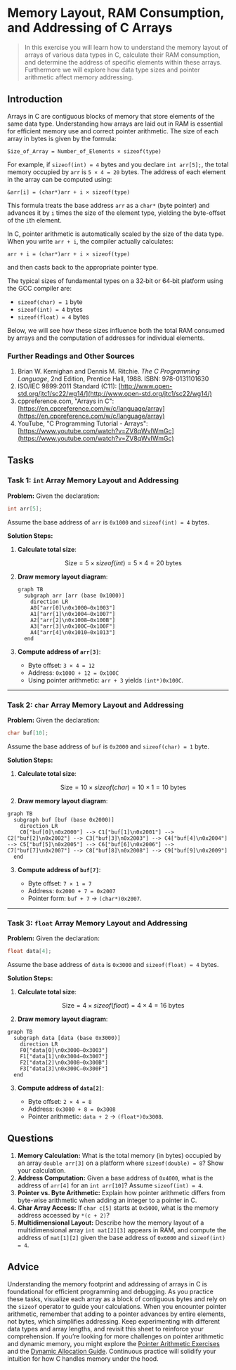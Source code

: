 <!---
{
  "id": "b3531ed1-472f-4448-b60b-c58b9671a0a2",
  "depends_on": ["df08f299-5635-4e4d-8af1-6323bcf4a828"],
  "author": "Stephan Bökelmann",
  "first_used": "2025-07-03",
  "keywords": ["C", "arrays", "memory layout", "RAM consumption", "addressing"]
}
--->

# Memory Layout, RAM Consumption, and Addressing of C Arrays

> In this exercise you will learn how to understand the memory layout of arrays of various data types in C, calculate their RAM consumption, and determine the address of specific elements within these arrays. Furthermore we will explore how data type sizes and pointer arithmetic affect memory addressing.

## Introduction

Arrays in C are contiguous blocks of memory that store elements of the same data type. Understanding how arrays are laid out in RAM is essential for efficient memory use and correct pointer arithmetic. The size of each array in bytes is given by the formula:

```
Size_of_Array = Number_of_Elements × sizeof(type)
```

For example, if `sizeof(int) = 4` bytes and you declare `int arr[5];`, the total memory occupied by `arr` is `5 × 4 = 20` bytes. The address of each element in the array can be computed using:

```
&arr[i] = (char*)arr + i × sizeof(type)
```

This formula treats the base address `arr` as a `char*` (byte pointer) and advances it by `i` times the size of the element type, yielding the byte-offset of the `i`th element.

In C, pointer arithmetic is automatically scaled by the size of the data type. When you write `arr + i`, the compiler actually calculates:

```
arr + i = (char*)arr + i × sizeof(type)
```

and then casts back to the appropriate pointer type.

The typical sizes of fundamental types on a 32‑bit or 64‑bit platform using the GCC compiler are:

* `sizeof(char) = 1` byte
* `sizeof(int) = 4` bytes
* `sizeof(float) = 4` bytes

Below, we will see how these sizes influence both the total RAM consumed by arrays and the computation of addresses for individual elements.

### Further Readings and Other Sources

1. Brian W. Kernighan and Dennis M. Ritchie. *The C Programming Language*, 2nd Edition, Prentice Hall, 1988. ISBN: 978-0131101630
2. ISO/IEC 9899:2011 Standard (C11): [http://www.open-std.org/jtc1/sc22/wg14/](http://www.open-std.org/jtc1/sc22/wg14/)
3. cppreference.com, "Arrays in C": [https://en.cppreference.com/w/c/language/array](https://en.cppreference.com/w/c/language/array)
4. YouTube, "C Programming Tutorial - Arrays": [https://www.youtube.com/watch?v=ZV8qWvIWmGc](https://www.youtube.com/watch?v=ZV8qWvIWmGc)

## Tasks

### Task 1: `int` Array Memory Layout and Addressing

**Problem:** Given the declaration:

```c
int arr[5];
```

Assume the base address of `arr` is `0x1000` and `sizeof(int) = 4` bytes.

**Solution Steps:**

1. **Calculate total size**:

   $$
   \text{Size} = 5 \times sizeof(int) = 5 \times 4 = 20\ \text{bytes}
   $$
2. **Draw memory layout diagram**:

   ```mermaid
   graph TB
     subgraph arr [arr (base 0x1000)]
       direction LR
       A0["arr[0]\n0x1000–0x1003"]
       A1["arr[1]\n0x1004–0x1007"]
       A2["arr[2]\n0x1008–0x100B"]
       A3["arr[3]\n0x100C–0x100F"]
       A4["arr[4]\n0x1010–0x1013"]
     end
   ```
3. **Compute address of `arr[3]`**:

   * Byte offset: `3 × 4 = 12`
   * Address: `0x1000 + 12 = 0x100C`
   * Using pointer arithmetic: `arr + 3` yields `(int*)0x100C`.

---

### Task 2: `char` Array Memory Layout and Addressing

**Problem:** Given the declaration:

```c
char buf[10];
```

Assume the base address of `buf` is `0x2000` and `sizeof(char) = 1` byte.

**Solution Steps:**

1. **Calculate total size**:

   $$
   \text{Size} = 10 \times sizeof(char) = 10 \times 1 = 10\ \text{bytes}
   $$
2. **Draw memory layout diagram**:

```mermaid
graph TB
  subgraph buf [buf (base 0x2000)]
    direction LR
    C0["buf[0]\n0x2000"] --> C1["buf[1]\n0x2001"] --> C2["buf[2]\n0x2002"] --> C3["buf[3]\n0x2003"] --> C4["buf[4]\n0x2004"] --> C5["buf[5]\n0x2005"] --> C6["buf[6]\n0x2006"] --> C7["buf[7]\n0x2007"] --> C8["buf[8]\n0x2008"] --> C9["buf[9]\n0x2009"]
  end
```
3. **Compute address of `buf[7]`**:

   * Byte offset: `7 × 1 = 7`
   * Address: `0x2000 + 7 = 0x2007`
   * Pointer form: `buf + 7` → `(char*)0x2007`.

---

### Task 3: `float` Array Memory Layout and Addressing

**Problem:** Given the declaration:

```c
float data[4];
```

Assume the base address of `data` is `0x3000` and `sizeof(float) = 4` bytes.

**Solution Steps:**

1. **Calculate total size**:

   $$
   \text{Size} = 4 \times sizeof(float) = 4 \times 4 = 16\ \text{bytes}
   $$
2. **Draw memory layout diagram**:

```mermaid
graph TB
  subgraph data [data (base 0x3000)]
    direction LR
    F0["data[0]\n0x3000–0x3003"]
    F1["data[1]\n0x3004–0x3007"]
    F2["data[2]\n0x3008–0x300B"]
    F3["data[3]\n0x300C–0x300F"]
  end
```
3. **Compute address of `data[2]`**:

   * Byte offset: `2 × 4 = 8`
   * Address: `0x3000 + 8 = 0x3008`
   * Pointer arithmetic: `data + 2` → `(float*)0x3008`.

## Questions

1. **Memory Calculation:** What is the total memory (in bytes) occupied by an array `double arr[3]` on a platform where `sizeof(double) = 8`? Show your calculation.
2. **Address Computation:** Given a base address of `0x4000`, what is the address of `arr[4]` for an `int arr[10]`? Assume `sizeof(int) = 4`.
3. **Pointer vs. Byte Arithmetic:** Explain how pointer arithmetic differs from byte-wise arithmetic when adding an integer to a pointer in C.
4. **Char Array Access:** If `char c[5]` starts at `0x5000`, what is the memory address accessed by `*(c + 2)`?
5. **Multidimensional Layout:** Describe how the memory layout of a multidimensional array `int mat[2][3]` appears in RAM, and compute the address of `mat[1][2]` given the base address of `0x6000` and `sizeof(int) = 4`.

## Advice

Understanding the memory footprint and addressing of arrays in C is foundational for efficient programming and debugging. As you practice these tasks, visualize each array as a block of contiguous bytes and rely on the `sizeof` operator to guide your calculations. When you encounter pointer arithmetic, remember that adding to a pointer advances by entire elements, not bytes, which simplifies addressing. Keep experimenting with different data types and array lengths, and revisit this sheet to reinforce your comprehension. If you’re looking for more challenges on pointer arithmetic and dynamic memory, you might explore the [Pointer Arithmetic Exercises](./pointer_arithmetic.md) and the [Dynamic Allocation Guide](./dynamic_memory.md). Continuous practice will solidify your intuition for how C handles memory under the hood.
